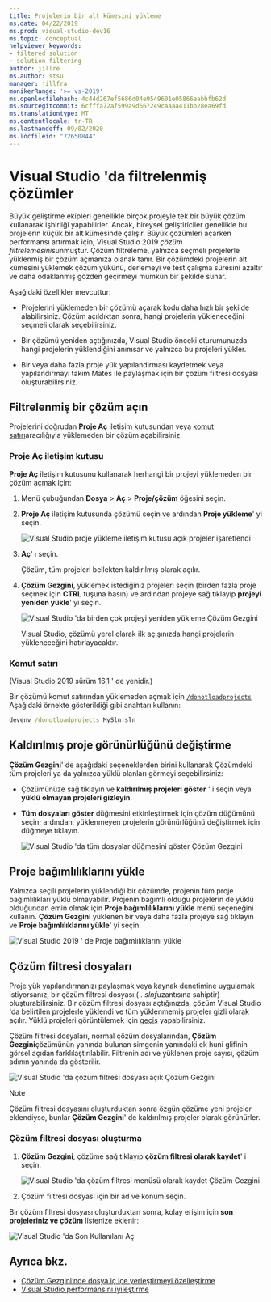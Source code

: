 ```yaml
---
title: Projelerin bir alt kümesini yükleme
ms.date: 04/22/2019
ms.prod: visual-studio-dev16
ms.topic: conceptual
helpviewer_keywords:
- filtered solution
- solution filtering
author: jillre
ms.author: stsu
manager: jillfra
monikerRange: '>= vs-2019'
ms.openlocfilehash: 4c44d267ef5686d04e9549601e05866aabbfb62d
ms.sourcegitcommit: 6cfffa72af599a9d667249caaaa411bb28ea69fd
ms.translationtype: MT
ms.contentlocale: tr-TR
ms.lasthandoff: 09/02/2020
ms.locfileid: "72650844"
---
```

# <a name="filtered-solutions-in-visual-studio"></a>Visual Studio 'da filtrelenmiş çözümler

Büyük geliştirme ekipleri genellikle birçok projeyle tek bir büyük çözüm kullanarak işbirliği yapabilirler. Ancak, bireysel geliştiriciler genellikle bu projelerin küçük bir alt kümesinde çalışır. Büyük çözümleri açarken performansı artırmak için, Visual Studio 2019 *çözüm filtrelemesini*sunmuştur. Çözüm filtreleme, yalnızca seçmeli projelerle yüklenmiş bir çözüm açmanıza olanak tanır. Bir çözümdeki projelerin alt kümesini yüklemek çözüm yükünü, derlemeyi ve test çalışma süresini azaltır ve daha odaklanmış gözden geçirmeyi mümkün bir şekilde sunar.

Aşağıdaki özellikler mevcuttur:

- Projelerini yüklemeden bir çözümü açarak kodu daha hızlı bir şekilde alabilirsiniz. Çözüm açıldıktan sonra, hangi projelerin yükleneceğini seçmeli olarak seçebilirsiniz.

- Bir çözümü yeniden açtığınızda, Visual Studio önceki oturumunuzda hangi projelerin yüklendiğini anımsar ve yalnızca bu projeleri yükler.

- Bir veya daha fazla proje yük yapılandırması kaydetmek veya yapılandırmayı takım Mates ile paylaşmak için bir çözüm filtresi dosyası oluşturabilirsiniz.

## <a name="open-a-filtered-solution"></a>Filtrelenmiş bir çözüm açın

Projelerini doğrudan **Proje Aç** iletişim kutusundan veya [komut satırı](#command-line)aracılığıyla yüklemeden bir çözüm açabilirsiniz.

### <a name="open-project-dialog"></a>Proje Aç iletişim kutusu

**Proje Aç** iletişim kutusunu kullanarak herhangi bir projeyi yüklemeden bir çözüm açmak için:

1. Menü çubuğundan **Dosya**  >  **Aç**  >  **Proje/çözüm** öğesini seçin.

2. **Proje Aç** iletişim kutusunda çözümü seçin ve ardından **Proje yükleme**' yi seçin.

   ![Visual Studio proje yükleme iletişim kutusu açık projeler işaretlendi](media/filtered-solutions/do-not-load-projects.png)

3. **Aç**' ı seçin.

   Çözüm, tüm projeleri bellekten kaldırılmış olarak açılır.

4. **Çözüm Gezgini**, yüklemek istediğiniz projeleri seçin (birden fazla proje seçmek için **CTRL** tuşuna basın) ve ardından projeye sağ tıklayıp **projeyi yeniden yükle**' yi seçin.

   ![Visual Studio 'da birden çok projeyi yeniden yükleme Çözüm Gezgini](media/filtered-solutions/reload-project.png)

   Visual Studio, çözümü yerel olarak ilk açışınızda hangi projelerin yükleneceğini hatırlayacaktır.

### <a name="command-line"></a>Komut satırı

(Visual Studio 2019 sürüm 16,1 ' de yenidir.)

Bir çözümü komut satırından yüklemeden açmak için [`/donotloadprojects`](../ide/reference/donotloadprojects-devenv-exe.md) Aşağıdaki örnekte gösterildiği gibi anahtarı kullanın:

```cmd
devenv /donotloadprojects MySln.sln
```

## <a name="toggle-unloaded-project-visibility"></a>Kaldırılmış proje görünürlüğünü değiştirme

**Çözüm Gezgini**' de aşağıdaki seçeneklerden birini kullanarak Çözümdeki tüm projeleri ya da yalnızca yüklü olanları görmeyi seçebilirsiniz:

- Çözümünüze sağ tıklayın ve **kaldırılmış projeleri göster** ' i seçin veya **yüklü olmayan projeleri gizleyin**.

- **Tüm dosyaları göster** düğmesini etkinleştirmek için çözüm düğümünü seçin; ardından, yüklenmeyen projelerin görünürlüğünü değiştirmek için düğmeye tıklayın.

   ![Visual Studio 'da tüm dosyalar düğmesini göster Çözüm Gezgini](media/filtered-solutions/show-all-files.PNG)

## <a name="load-project-dependencies"></a>Proje bağımlılıklarını yükle

Yalnızca seçili projelerin yüklendiği bir çözümde, projenin tüm proje bağımlılıkları yüklü olmayabilir. Projenin bağımlı olduğu projelerin de yüklü olduğundan emin olmak için **Proje bağımlılıklarını yükle** menü seçeneğini kullanın. **Çözüm Gezgini** yüklenen bir veya daha fazla projeye sağ tıklayın ve **Proje bağımlılıklarını yükle**' yi seçin.

![Visual Studio 2019 ' de Proje bağımlılıklarını yükle](media/filtered-solutions/load-project-dependencies.png)

## <a name="solution-filter-files"></a>Çözüm filtresi dosyaları

Proje yük yapılandırmanızı paylaşmak veya kaynak denetimine uygulamak istiyorsanız, bir çözüm filtresi dosyası ( *. slnf*uzantısına sahiptir) oluşturabilirsiniz. Bir çözüm filtresi dosyası açtığınızda, çözüm Visual Studio 'da belirtilen projelerle yüklendi ve tüm yüklenmemiş projeler gizli olarak açılır. Yüklü projeleri görüntülemek için [geçiş](#toggle-unloaded-project-visibility) yapabilirsiniz.

Çözüm filtresi dosyaları, normal çözüm dosyalarından, **Çözüm Gezgini**çözümünün yanında bulunan simgenin yanındaki ek huni glifinin görsel açıdan farklılaştırılabilir. Filtrenin adı ve yüklenen proje sayısı, çözüm adının yanında da gösterilir.

![Visual Studio 'da çözüm filtresi dosyası açık Çözüm Gezgini](media/filtered-solutions/solution-filter.PNG)

> [!NOTE]
> Çözüm filtresi dosyasını oluşturduktan sonra özgün çözüme yeni projeler eklendiyse, bunlar **Çözüm Gezgini**' de kaldırılmış projeler olarak görünürler.

### <a name="create-a-solution-filter-file"></a>Çözüm filtresi dosyası oluşturma

1. **Çözüm Gezgini**, çözüme sağ tıklayıp **çözüm filtresi olarak kaydet**' i seçin.

   ![Visual Studio 'da çözüm filtresi menüsü olarak kaydet Çözüm Gezgini](media/filtered-solutions/save-as-solution-filter.png)

2. Çözüm filtresi dosyası için bir ad ve konum seçin.

Bir çözüm filtresi dosyası oluşturduktan sonra, kolay erişim için **son projeleriniz ve çözüm** listenize eklenir:

![Visual Studio 'da Son Kullanılanı Aç](media/filtered-solutions/open-recent.png)

## <a name="see-also"></a>Ayrıca bkz.

- [Çözüm Gezgini’nde dosya iç içe yerleştirmeyi özelleştirme](file-nesting-solution-explorer.md)
- [Visual Studio performansını iyileştirme](optimize-visual-studio-performance.md)
